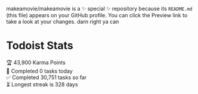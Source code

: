 makeamovie/makeamovie is a ✨ special ✨ repository because its `README.md` (this file) appears on your GitHub profile.
You can click the Preview link to take a look at your changes. darn right ya can

# Todoist Stats

<!-- TODO-IST:START -->
🏆  43,900 Karma Points           
🌸  Completed 0 tasks today           
✅  Completed 30,751 tasks so far           
⏳  Longest streak is 328 days
<!-- TODO-IST:END -->